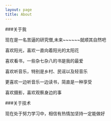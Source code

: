 ```yaml
---
layout: page
title: About
---
```



###关于我

现在是一名苦逼的研究僧,未来~~~~~~就顺其自然吧



喜欢阳光，喜欢一直向着阳光的太阳花

喜欢看书，一些杂七杂八的书是我的最爱

喜欢听音乐，特别是乡村、民谣以及轻音乐

更喜欢一边听音乐一边读书，简直是一种享受

喜欢摄影，喜欢观察身边的事


###关于技术

现在处于努力学习中，相信有热情加坚持一定能做好

